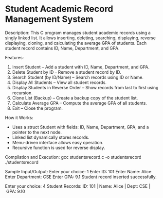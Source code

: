 # Student Academic Record Management System

Description:
This C program manages student academic records using a singly linked list. It allows inserting, deleting, searching, displaying, reverse displaying, cloning, and calculating the average GPA of students. Each student record contains ID, Name, Department, and GPA.

Features:
1. Insert Student – Add a student with ID, Name, Department, and GPA.
2. Delete Student by ID – Remove a student record by ID.
3. Search Student (by ID/Name) – Search records using ID or Name.
4. Display All Students – View all student records.
5. Display Students in Reverse Order – Show records from last to first using recursion.
6. Clone List (Backup) – Create a backup copy of the student list.
7. Calculate Average GPA – Compute the average GPA of all students.
8. Exit – Close the program.

How it Works:
- Uses a struct Student with fields: ID, Name, Department, GPA, and a pointer to the next node.
- Linked list dynamically stores records.
- Menu-driven interface allows easy operation.
- Recursive function is used for reverse display.

Compilation and Execution:
gcc studentsrecord.c -o studentsrecord
./studentsrecord

Sample Input/Output:
Enter your choice: 1
Enter ID: 101
Enter Name: Alice
Enter Department: CSE
Enter GPA: 9.1
Student record inserted successfully.

Enter your choice: 4
Student Records:
ID: 101 | Name: Alice | Dept: CSE | GPA: 9.10
